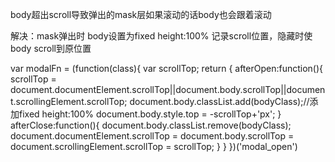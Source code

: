 body超出scroll导致弹出的mask层如果滚动的话body也会跟着滚动

解决：mask弹出时 body设置为fixed height:100% 记录scroll位置，隐藏时使body scroll到原位置
	
var modalFn = (function(class){
	var scrollTop;
	return {
		afterOpen:function(){
			scrollTop = document.documentElement.scrollTop||document.body.scrollTop||document.scrollingElement.scrollTop;
			document.body.classList.add(bodyClass);//添加fixed height:100%
			document.body.style.top = -scrollTop+'px';
		}
		afterClose:function(){
			document.body.classList.remove(bodyClass);
			document.documentElement.scrollTop = document.body.scrollTop = document.scrollingElement.scrollTop = scrollTop;
		}
	}
})('modal_open')